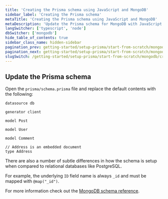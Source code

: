 ```yaml
---
title: 'Creating the Prisma schema using JavaScript and MongoDB'
sidebar_label: 'Creating the Prisma schema'
metaTitle: 'Creating the Prisma schema using JavaScript and MongoDB'
metaDescription: 'Update the Prisma schema for MongoDB with JavaScript'
langSwitcher: ['typescript', 'node']
dbSwitcher: ['mongodb']
hide_table_of_contents: true
sidebar_class_name: hidden-sidebar
pagination_prev: getting-started/setup-prisma/start-from-scratch/mongodb/connect-your-database-node-mongodb
pagination_next: getting-started/setup-prisma/start-from-scratch/mongodb/install-prisma-client-node-mongodb
slugSwitch: /getting-started/setup-prisma/start-from-scratch/mongodb/creating-the-prisma-schema-
---
```


## Update the Prisma schema

Open the `prisma/schema.prisma` file and replace the default contents with the following:

```prisma file=prisma/schema.prisma showLineNumbers
datasource db 

generator client 

model Post 

model User 

model Comment 

// Address is an embedded document
type Address 
```

There are also a number of subtle differences in how the schema is setup when compared to relational databases like PostgreSQL.

For example, the underlying `ID` field name is always `_id` and must be mapped with `@map("_id")`.

For more information check out the [MongoDB schema reference](/orm/reference/prisma-schema-reference#mongodb-2).
